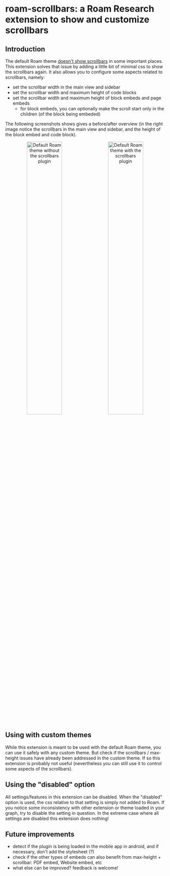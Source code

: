 # roam-scrollbars: a Roam Research extension to show and customize scrollbars

## Introduction

The default Roam theme [doesn't show scrollbars](https://github.com/paulovieira/roam-scrollbars/issues/1) in some important places. This extension solves that issue by adding a little bit of minimal css to show the scrollbars again. It also allows you to configure some aspects related to scrollbars, namely:

- set the scrollbar width in the main view and sidebar
- set the scrollbar width and maximum height of code blocks
- set the scrollbar width and maximum height of block embeds and page embeds
	- for block embeds, you can optionally make the scroll start only in the children (of the block being embeded)

The following screenshots shows gives a before/after overview (in the right image notice the scrollbars in the main view and sidebar, and the height of the block embed and code block).

<p align="center">
	<img 
		alt="Default Roam theme without the scrollbars plugin" 
		title="Default Roam theme without the scrollbars plugin" 
		src="https://user-images.githubusercontent.com/2184309/187560798-51c70060-54f3-4c31-9f85-21f94b63dee6.jpg" 
		width="47%"
	>
	&nbsp; &nbsp; 
	<img 
		alt="Default Roam theme with the scrollbars plugin" 
		title="Default Roam theme with the scrollbars plugin" 
		src="https://user-images.githubusercontent.com/2184309/187560809-ee9fb2a7-1363-4aa7-86c9-97b3ab16bf40.jpg" 
		width="47%"
	>
</p>


## Using with custom themes

While this extension is meant to be used with the default Roam theme, you can use it safely with any custom theme. But check if the scrollbars / max-height issues have already been addressed in the custom theme. If so this extension is probably not useful (nevertheless you can still use it to control some aspects of the scrollbars).


## Using the "disabled" option

All settings/features in this extension can be disabled. When the "disabled" option is used, the css relative to that setting is simply not added to Roam. If you notice some inconsistency with other extension or theme loaded in your graph, try to disable the setting in question. In the extreme case where all settings are disabled this extension does nothing!


## Future improvements

- detect if the plugin is being loaded in the mobile app in android, and if necessary, don't add the stylesheet (?)
- check if the other types of embeds can also benefit from max-height + scrollbar: PDF embed, Website embed, etc
- what else can be improved? feedback is welcome!
